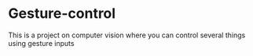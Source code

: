 # Gesture-control
This is a project on computer vision where you can control several things using gesture inputs
